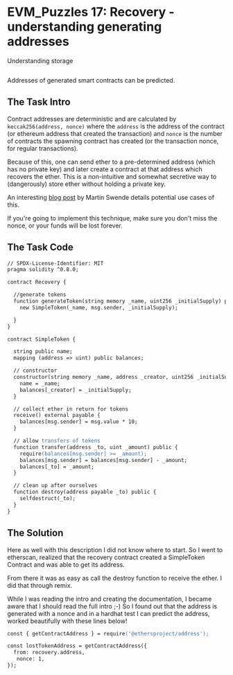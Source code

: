 # EVM_Puzzles 17: Recovery - understanding generating addresses

Understanding storage

```apache


```

Addresses of generated smart contracts can be predicted.

## The Task Intro

Contract addresses are deterministic and are calculated by `keccak256(address, nonce)` where the `address` is the address of the contract (or ethereum address that created the transaction) and `nonce` is the number of contracts the spawning contract has created (or the transaction nonce, for regular transactions).

Because of this, one can send ether to a pre-determined address
(which has no private key) and later create a contract at that address
which recovers the ether. This is a non-intuitive and somewhat secretive
way to (dangerously) store ether without holding a private key.

An interesting [blog post](https://swende.se/blog/Ethereum_quirks_and_vulns.html) by Martin Swende details potential use cases of this.

If you're going to implement this technique, make sure you don't miss the nonce, or your funds will be lost forever.

## The Task Code

```apache
// SPDX-License-Identifier: MIT
pragma solidity ^0.8.0;

contract Recovery {

  //generate tokens
  function generateToken(string memory _name, uint256 _initialSupply) public {
    new SimpleToken(_name, msg.sender, _initialSupply);

  }
}

contract SimpleToken {

  string public name;
  mapping (address => uint) public balances;

  // constructor
  constructor(string memory _name, address _creator, uint256 _initialSupply) {
    name = _name;
    balances[_creator] = _initialSupply;
  }

  // collect ether in return for tokens
  receive() external payable {
    balances[msg.sender] = msg.value * 10;
  }

  // allow transfers of tokens
  function transfer(address _to, uint _amount) public {
    require(balances[msg.sender] >= _amount);
    balances[msg.sender] = balances[msg.sender] - _amount;
    balances[_to] = _amount;
  }

  // clean up after ourselves
  function destroy(address payable _to) public {
    selfdestruct(_to);
  }
}
```

## The Solution

Here as well with this description I did not know where to start. So I went to etherscan, realized that the recovery contract created a SimpleToken Contract and was able to get its address.

From there it was as easy as call the destroy function to receive the ether. I did that through remix.

While I was reading the intro and creating the documentation, I became aware that I should read the full intro ;-) So I found out that the address is generated with a nonce and in a hardhat test I can predict the address, worked beautifully with these lines below!

```apache
const { getContractAddress } = require('@ethersproject/address');

const lostTokenAddress = getContractAddress({
  from: recovery.address,
   nonce: 1,
});
```
